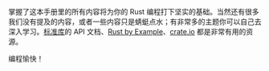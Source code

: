 掌握了这本手册里的所有内容将为你的 Rust 编程打下坚实的基础。当然还有很多我们没有提及的内容，或者一些内容只是蜻蜓点水；有非常多的主题你可以自己去深入学习。[标准库](http://doc.rust-lang.org/std/)的 API 文档、[Rust by Example](http://rustbyexample.com/)、[crate.io](https://crates.io/) 都是非常有用的资源。

编程愉快！